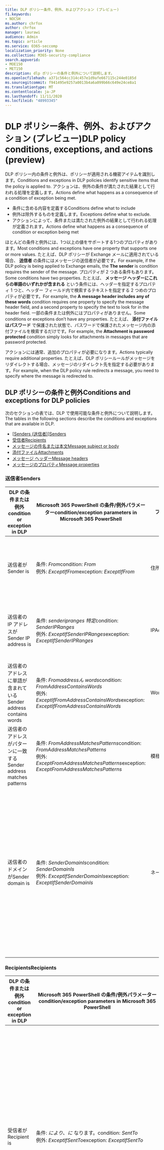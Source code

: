 ```yaml
---
title: DLP ポリシー条件、例外、およびアクション (プレビュー)
f1.keywords:
- NOCSH
ms.author: chrfox
author: chrfox
manager: laurawi
audience: Admin
ms.topic: article
ms.service: O365-seccomp
localization_priority: None
ms.collection: M365-security-compliance
search.appverid:
- MOE150
- MET150
description: dlp ポリシーの条件と例外について説明します。
ms.openlocfilehash: a371c564cc314c457e1d9afe667115c244e0185d
ms.sourcegitcommit: f941495e9257a0013b4a6a099b66c649e24ce8a1
ms.translationtype: MT
ms.contentlocale: ja-JP
ms.lasthandoff: 11/11/2020
ms.locfileid: "48993345"
---
```

# <a name="dlp-policy-conditions-exceptions-and-actions-preview"></a><span data-ttu-id="79638-103">DLP ポリシー条件、例外、およびアクション (プレビュー)</span><span class="sxs-lookup"><span data-stu-id="79638-103">DLP policy conditions, exceptions, and actions (preview)</span></span>

<span data-ttu-id="79638-104">DLP ポリシー内の条件と例外は、ポリシーが適用される機密アイテムを識別します。</span><span class="sxs-lookup"><span data-stu-id="79638-104">Conditions and exceptions in DLP policies identify sensitive items that the policy is applied to.</span></span> <span data-ttu-id="79638-105">アクションは、例外の条件が満たされた結果として行われる処理を定義します。</span><span class="sxs-lookup"><span data-stu-id="79638-105">Actions define what happens as a consequence of a condition of exception being met.</span></span>

- <span data-ttu-id="79638-106">条件に含める内容を定義する</span><span class="sxs-lookup"><span data-stu-id="79638-106">Conditions define what to include</span></span>
- <span data-ttu-id="79638-107">例外は除外するものを定義します。</span><span class="sxs-lookup"><span data-stu-id="79638-107">Exceptions define what to exclude.</span></span>
- <span data-ttu-id="79638-108">アクションによって、条件または満たされた例外の結果として行われる処理が定義されます。</span><span class="sxs-lookup"><span data-stu-id="79638-108">Actions define what happens as a consequence of condition or exception being met</span></span>
 
<span data-ttu-id="79638-109">ほとんどの条件と例外には、1つ以上の値をサポートする1つのプロパティがあります。</span><span class="sxs-lookup"><span data-stu-id="79638-109">Most conditions and exceptions have one property that supports one or more values.</span></span> <span data-ttu-id="79638-110">たとえば、DLP ポリシーが Exchange メールに適用されている場合、 **送信者** の条件にはメッセージの送信者が必要です。</span><span class="sxs-lookup"><span data-stu-id="79638-110">For example, if the DLP policy is being applied to Exchange emails, the **The sender** is condition requires the sender of the message.</span></span> <span data-ttu-id="79638-111">プロパティが 2 つある条件もあります。</span><span class="sxs-lookup"><span data-stu-id="79638-111">Some conditions have two properties.</span></span> <span data-ttu-id="79638-112">たとえば、 **メッセージ ヘッダーにこれらの単語のいずれかが含まれる** という条件には、ヘッダーを指定するプロパティ 1 つと、ヘッダー フィールド内で検索するテキストを指定する 2 つめのプロパティが必要です。</span><span class="sxs-lookup"><span data-stu-id="79638-112">For example, the **A message header includes any of these words** condition requires one property to specify the message header field, and a second property to specify the text to look for in the header field.</span></span> <span data-ttu-id="79638-113">一部の条件または例外にはプロパティがありません。</span><span class="sxs-lookup"><span data-stu-id="79638-113">Some conditions or exceptions don’t have any properties.</span></span> <span data-ttu-id="79638-114">たとえば、 **添付ファイルはパスワード** で保護された状態で、パスワードで保護されたメッセージ内の添付ファイルを検索するだけです。</span><span class="sxs-lookup"><span data-stu-id="79638-114">For example, the **Attachment is password protected** condition simply looks for attachments in messages that are password protected.</span></span>

<span data-ttu-id="79638-115">アクションには通常、追加のプロパティが必要になります。</span><span class="sxs-lookup"><span data-stu-id="79638-115">Actions typically require additional properties.</span></span> <span data-ttu-id="79638-116">たとえば、DLP ポリシールールがメッセージをリダイレクトする場合、メッセージのリダイレクト先を指定する必要があります。</span><span class="sxs-lookup"><span data-stu-id="79638-116">For example, when the DLP policy rule redirects a message, you need to specify where the message is redirected to.</span></span> 
<!-- Some actions have multiple properties that are available or required. For example, when the rule adds a header field to the message header, you need to specify both the name and value of the header. When the rule adds a disclaimer to messages, you need to specify the disclaimer text, but you can also specify where to insert the text, or what to do if the disclaimer can't be added to the message. Typically, you can configure multiple actions in a rule, but some actions are exclusive. For example, one rule can't reject and redirect the same message.-->

## <a name="conditions-and-exceptions-for-dlp-policies"></a><span data-ttu-id="79638-117">DLP ポリシーの条件と例外</span><span class="sxs-lookup"><span data-stu-id="79638-117">Conditions and exceptions for DLP policies</span></span>

<span data-ttu-id="79638-118">次のセクションの表では、DLP で使用可能な条件と例外について説明します。</span><span class="sxs-lookup"><span data-stu-id="79638-118">The tables in the following sections describe the conditions and exceptions that are available in DLP.</span></span>

- <span data-ttu-id="79638-119">[[Senders (送信者)](#senders)]</span><span class="sxs-lookup"><span data-stu-id="79638-119">[Senders](#senders)</span></span>
- [<span data-ttu-id="79638-120">受信者</span><span class="sxs-lookup"><span data-stu-id="79638-120">Recipients</span></span>](#recipients)
- [<span data-ttu-id="79638-121">メッセージの件名または本文</span><span class="sxs-lookup"><span data-stu-id="79638-121">Message subject or body</span></span>](#message-subject-or-body)
- [<span data-ttu-id="79638-122">添付ファイル</span><span class="sxs-lookup"><span data-stu-id="79638-122">Attachments</span></span>](#attachments)
- [<span data-ttu-id="79638-123">メッセージ ヘッダー</span><span class="sxs-lookup"><span data-stu-id="79638-123">Message headers</span></span>](#message-headers)
- [<span data-ttu-id="79638-124">メッセージのプロパティ</span><span class="sxs-lookup"><span data-stu-id="79638-124">Message properties</span></span>](#message-properties)

### <a name="senders"></a><span data-ttu-id="79638-125">送信者</span><span class="sxs-lookup"><span data-stu-id="79638-125">Senders</span></span>


|<span data-ttu-id="79638-126">**DLP の条件または例外**</span><span class="sxs-lookup"><span data-stu-id="79638-126">**condition or exception in DLP**</span></span>  |<span data-ttu-id="79638-127">**Microsoft 365 PowerShell の条件/例外パラメーター**</span><span class="sxs-lookup"><span data-stu-id="79638-127">**condition/exception parameters in Microsoft 365 PowerShell**</span></span> |<span data-ttu-id="79638-128">**プロパティの種類**</span><span class="sxs-lookup"><span data-stu-id="79638-128">**property type**</span></span>  |<span data-ttu-id="79638-129">**説明**</span><span class="sxs-lookup"><span data-stu-id="79638-129">**description**</span></span>|
|---------|---------|---------|---------|
|<span data-ttu-id="79638-130">送信者が</span><span class="sxs-lookup"><span data-stu-id="79638-130">Sender is</span></span> |<span data-ttu-id="79638-131">条件: *From*</span><span class="sxs-lookup"><span data-stu-id="79638-131">condition: *From*</span></span> <br/> <span data-ttu-id="79638-132">例外: *ExceptIfFrom*</span><span class="sxs-lookup"><span data-stu-id="79638-132">exception: *ExceptIfFrom*</span></span>      |<span data-ttu-id="79638-133">住所</span><span class="sxs-lookup"><span data-stu-id="79638-133">Addresses</span></span> |     <span data-ttu-id="79638-134">組織内の指定されたメールボックス、メールユーザー、メール連絡先、または Microsoft 365 グループによって送信されるメッセージ。</span><span class="sxs-lookup"><span data-stu-id="79638-134">Messages that are sent by the specified mailboxes, mail users, mail contacts, or Microsoft 365 groups in the organization.</span></span>|
|<span data-ttu-id="79638-135">送信者の IP アドレスが</span><span class="sxs-lookup"><span data-stu-id="79638-135">Sender IP address is</span></span>     |<span data-ttu-id="79638-136">条件: *senderipranges 特定*</span><span class="sxs-lookup"><span data-stu-id="79638-136">condition: *SenderIPRanges*</span></span><br/> <span data-ttu-id="79638-137">例外: *ExceptIfSenderIPRanges*</span><span class="sxs-lookup"><span data-stu-id="79638-137">exception: *ExceptIfSenderIPRanges*</span></span>         |  <span data-ttu-id="79638-138">IPAddressRanges</span><span class="sxs-lookup"><span data-stu-id="79638-138">IPAddressRanges</span></span>       | <span data-ttu-id="79638-139">送信者の IP アドレスが、指定した IP アドレスと一致するか、指定した IP アドレスの範囲内にあるメッセージです。</span><span class="sxs-lookup"><span data-stu-id="79638-139">Messages where the sender's IP address matches the specified IP address, or falls within the specified IP address range.</span></span>       |
|<span data-ttu-id="79638-140">送信者のアドレスに単語が含まれている</span><span class="sxs-lookup"><span data-stu-id="79638-140">Sender address contains words</span></span>   | <span data-ttu-id="79638-141">条件: *Fromaddressん words*</span><span class="sxs-lookup"><span data-stu-id="79638-141">condition: *FromAddressContainsWords*</span></span> <br/> <span data-ttu-id="79638-142">例外: *ExceptIfFromAddressContainsWords*</span><span class="sxs-lookup"><span data-stu-id="79638-142">exception: *ExceptIfFromAddressContainsWords*</span></span>        |   <span data-ttu-id="79638-143">Words</span><span class="sxs-lookup"><span data-stu-id="79638-143">Words</span></span>      |   <span data-ttu-id="79638-144">送信者のメール アドレスに指定の単語が含まれているメッセージです。</span><span class="sxs-lookup"><span data-stu-id="79638-144">Messages that contain the specified words in the sender's email address.</span></span>|
| <span data-ttu-id="79638-145">送信者のアドレスがパターンに一致する</span><span class="sxs-lookup"><span data-stu-id="79638-145">Sender address matches patterns</span></span>    | <span data-ttu-id="79638-146">条件: *FromAddressMatchesPatterns*</span><span class="sxs-lookup"><span data-stu-id="79638-146">condition: *FromAddressMatchesPatterns*</span></span> <br/> <span data-ttu-id="79638-147">例外: *ExceptFromAddressMatchesPatterns*</span><span class="sxs-lookup"><span data-stu-id="79638-147">exception: *ExceptFromAddressMatchesPatterns*</span></span>       |      <span data-ttu-id="79638-148">模様</span><span class="sxs-lookup"><span data-stu-id="79638-148">Patterns</span></span>   |  <span data-ttu-id="79638-149">送信者のメール アドレスに、特定の正規表現と一致するテキスト パターンが含まれているメッセージです。</span><span class="sxs-lookup"><span data-stu-id="79638-149">Messages where the sender's email address contains text patterns that match the specified regular expressions.</span></span>  |
|<span data-ttu-id="79638-150">送信者のドメインが</span><span class="sxs-lookup"><span data-stu-id="79638-150">Sender domain is</span></span>  |  <span data-ttu-id="79638-151">条件: *SenderDomainIs*</span><span class="sxs-lookup"><span data-stu-id="79638-151">condition: *SenderDomainIs*</span></span> <br/> <span data-ttu-id="79638-152">例外: *ExceptIfSenderDomainIs*</span><span class="sxs-lookup"><span data-stu-id="79638-152">exception: *ExceptIfSenderDomainIs*</span></span>       |<span data-ttu-id="79638-153">ネーム</span><span class="sxs-lookup"><span data-stu-id="79638-153">DomainName</span></span>         |     <span data-ttu-id="79638-154">送信者のメール アドレスのドメインが指定された値と一致するメッセージです。</span><span class="sxs-lookup"><span data-stu-id="79638-154">Messages where the domain of the sender's email address matches the specified value.</span></span> <span data-ttu-id="79638-155">指定したドメイン (たとえば、ドメインの任意のサブドメイン) を *含む* 送信者ドメインを検索する必要がある場合は、次の構文を使用して、 **送信者アドレス一致** ( *FromAddressMatchesPatterns* ) 条件を使用し、ドメインを指定します。 ' \. domain \. com $ '。</span><span class="sxs-lookup"><span data-stu-id="79638-155">If you need to find sender domains that *contain* the specified domain (for example, any subdomain of a domain), use **The sender address matches** ( *FromAddressMatchesPatterns* ) condition and specify the domain by using the syntax: '\.domain\.com$'.</span></span>    |

### <a name="recipients"></a><span data-ttu-id="79638-156">Recipients</span><span class="sxs-lookup"><span data-stu-id="79638-156">Recipients</span></span>

|<span data-ttu-id="79638-157">**DLP の条件または例外**</span><span class="sxs-lookup"><span data-stu-id="79638-157">**condition or exception in DLP**</span></span>| <span data-ttu-id="79638-158">**Microsoft 365 PowerShell の条件/例外パラメーター**</span><span class="sxs-lookup"><span data-stu-id="79638-158">**condition/exception parameters in Microsoft 365 PowerShell**</span></span> |    <span data-ttu-id="79638-159">**プロパティの種類**</span><span class="sxs-lookup"><span data-stu-id="79638-159">**property type**</span></span> | <span data-ttu-id="79638-160">**説明**</span><span class="sxs-lookup"><span data-stu-id="79638-160">**description**</span></span>|
|---------|---------|---------|---------|
|<span data-ttu-id="79638-161">受信者が</span><span class="sxs-lookup"><span data-stu-id="79638-161">Recipient is</span></span>|  <span data-ttu-id="79638-162">条件: *により、に* なります。</span><span class="sxs-lookup"><span data-stu-id="79638-162">condition: *SentTo*</span></span> <br/> <span data-ttu-id="79638-163">例外: *ExceptIfSentTo*</span><span class="sxs-lookup"><span data-stu-id="79638-163">exception: *ExceptIfSentTo*</span></span> | <span data-ttu-id="79638-164">住所</span><span class="sxs-lookup"><span data-stu-id="79638-164">Addresses</span></span> | <span data-ttu-id="79638-165">受信者の 1 人が組織内の指定されたメールボックス、メール ユーザー、メール連絡先であるメッセージです。</span><span class="sxs-lookup"><span data-stu-id="79638-165">Messages where one of the recipients is the specified mailbox, mail user, or mail contact in the organization.</span></span> <span data-ttu-id="79638-166">受信者はメッセージの **To** 、 **Cc** 、 **Bcc** のフィールドにいることが可能です。</span><span class="sxs-lookup"><span data-stu-id="79638-166">The recipients can be in the **To** , **Cc** , or **Bcc** fields of the message.</span></span>|
|<span data-ttu-id="79638-167">受信者ドメインが</span><span class="sxs-lookup"><span data-stu-id="79638-167">Recipient domain is</span></span>|   <span data-ttu-id="79638-168">条件: *受信者 Domainis*</span><span class="sxs-lookup"><span data-stu-id="79638-168">condition: *RecipientDomainIs*</span></span> <br/> <span data-ttu-id="79638-169">例外: *ExceptIfRecipientDomainIs*</span><span class="sxs-lookup"><span data-stu-id="79638-169">exception: *ExceptIfRecipientDomainIs*</span></span> |   <span data-ttu-id="79638-170">ネーム</span><span class="sxs-lookup"><span data-stu-id="79638-170">DomainName</span></span> |    <span data-ttu-id="79638-171">送信者のメール アドレスのドメインが指定された値と一致するメッセージです。</span><span class="sxs-lookup"><span data-stu-id="79638-171">Messages where the domain of the sender's email address matches the specified value.</span></span>|
|<span data-ttu-id="79638-172">受信者のアドレスに単語が含まれている</span><span class="sxs-lookup"><span data-stu-id="79638-172">Recipient address contains words</span></span>|  <span data-ttu-id="79638-173">条件: *受信者アドレス、単語*</span><span class="sxs-lookup"><span data-stu-id="79638-173">condition: *RecipientAddressContainsWords*</span></span> <br/> <span data-ttu-id="79638-174">例外: *ExceptIfRecipientAddressContainsWords*</span><span class="sxs-lookup"><span data-stu-id="79638-174">exception: *ExceptIfRecipientAddressContainsWords*</span></span>|    <span data-ttu-id="79638-175">Words</span><span class="sxs-lookup"><span data-stu-id="79638-175">Words</span></span>|  <span data-ttu-id="79638-176">受信者のメール アドレスに指定の単語が含まれているメッセージです。</span><span class="sxs-lookup"><span data-stu-id="79638-176">Messages that contain the specified words in the recipient's email address.</span></span> <br/><span data-ttu-id="79638-p106">**注** : この条件が、受信プロキシ アドレスに送信されるメッセージについて考慮していない点に注意してください。受信者のプライマリ メール アドレスに送信されるメッセージのみを照合します。</span><span class="sxs-lookup"><span data-stu-id="79638-p106">**Note** : This condition doesn't consider messages that are sent to recipient proxy addresses. It only matches messages that are sent to the recipient's primary email address.</span></span>|
|<span data-ttu-id="79638-179">受信者のアドレスの一致パターン</span><span class="sxs-lookup"><span data-stu-id="79638-179">Recipient address matches patterns</span></span>| <span data-ttu-id="79638-180">条件: *RecipientAddressMatchesPatterns*</span><span class="sxs-lookup"><span data-stu-id="79638-180">condition: *RecipientAddressMatchesPatterns*</span></span> <br/> <span data-ttu-id="79638-181">例外: *ExceptIfRecipientAddressMatchesPatterns*</span><span class="sxs-lookup"><span data-stu-id="79638-181">exception: *ExceptIfRecipientAddressMatchesPatterns*</span></span>|   <span data-ttu-id="79638-182">模様</span><span class="sxs-lookup"><span data-stu-id="79638-182">Patterns</span></span>    |<span data-ttu-id="79638-183">受信者のメール アドレスに、特定の正規表現と一致するテキスト パターンが含まれているメッセージです。</span><span class="sxs-lookup"><span data-stu-id="79638-183">Messages where a recipient's email address contains text patterns that match the specified regular expressions.</span></span> <br/> <span data-ttu-id="79638-p107">**注** : この条件が、受信プロキシ アドレスに送信されるメッセージについて考慮していない点に注意してください。受信者のプライマリ メール アドレスに送信されるメッセージのみを照合します。</span><span class="sxs-lookup"><span data-stu-id="79638-p107">**Note** : This condition doesn't consider messages that are sent to recipient proxy addresses. It only matches messages that are sent to the recipient's primary email address.</span></span>|
|<span data-ttu-id="79638-186">のメンバーに送信</span><span class="sxs-lookup"><span data-stu-id="79638-186">Sent to member of</span></span>| <span data-ttu-id="79638-187">条件: *トポロジ*</span><span class="sxs-lookup"><span data-stu-id="79638-187">condition: *SentToMemberOf*</span></span> <br/> <span data-ttu-id="79638-188">例外: *ExceptIfSentToMemberOf*</span><span class="sxs-lookup"><span data-stu-id="79638-188">exception: *ExceptIfSentToMemberOf*</span></span>|  <span data-ttu-id="79638-189">住所</span><span class="sxs-lookup"><span data-stu-id="79638-189">Addresses</span></span>|  <span data-ttu-id="79638-190">指定された配布グループ、メールが有効なセキュリティグループ、または Microsoft 365 グループのメンバーである受信者が含まれているメッセージ。</span><span class="sxs-lookup"><span data-stu-id="79638-190">Messages that contain recipients who are members of the specified distribution group, mail-enabled security group, or Microsoft 365 group.</span></span> <span data-ttu-id="79638-191">グループはメッセージの **To** 、 **Cc** 、または **Bcc** フィールドにあることが可能です。</span><span class="sxs-lookup"><span data-stu-id="79638-191">The group can be in the **To** , **Cc** , or **Bcc** fields of the message.</span></span>|

### <a name="message-subject-or-body"></a><span data-ttu-id="79638-192">メッセージの件名または本文</span><span class="sxs-lookup"><span data-stu-id="79638-192">Message subject or body</span></span>

|<span data-ttu-id="79638-193">**DLP の条件または例外**</span><span class="sxs-lookup"><span data-stu-id="79638-193">**condition or exception in DLP**</span></span> | <span data-ttu-id="79638-194">**Microsoft 365 PowerShell の条件/例外パラメーター**</span><span class="sxs-lookup"><span data-stu-id="79638-194">**condition/exception parameters in Microsoft 365 PowerShell**</span></span> |<span data-ttu-id="79638-195">**プロパティの種類**</span><span class="sxs-lookup"><span data-stu-id="79638-195">**property type**</span></span>| <span data-ttu-id="79638-196">**説明**</span><span class="sxs-lookup"><span data-stu-id="79638-196">**description**</span></span>|
|---------|---------|---------|---------|
|<span data-ttu-id="79638-197">件名に単語または語句が含まれている</span><span class="sxs-lookup"><span data-stu-id="79638-197">Subject contains words or phrases</span></span>| <span data-ttu-id="79638-198">条件: *Subjectcontainswords*</span><span class="sxs-lookup"><span data-stu-id="79638-198">condition: *SubjectContainsWords*</span></span> <br/> <span data-ttu-id="79638-199">例外: *ExceptIf Subjectの単語*</span><span class="sxs-lookup"><span data-stu-id="79638-199">exception: *ExceptIf SubjectContainsWords*</span></span>| <span data-ttu-id="79638-200">Words</span><span class="sxs-lookup"><span data-stu-id="79638-200">Words</span></span>   |<span data-ttu-id="79638-201">Subject フィールドに特定の単語を持つメッセージです。</span><span class="sxs-lookup"><span data-stu-id="79638-201">Messages that have the specified words in the Subject field.</span></span>|
|<span data-ttu-id="79638-202">サブジェクトが一致するパターン</span><span class="sxs-lookup"><span data-stu-id="79638-202">Subject matches patterns</span></span>|<span data-ttu-id="79638-203">条件: *SubjectMatchesPatterns*</span><span class="sxs-lookup"><span data-stu-id="79638-203">condition: *SubjectMatchesPatterns*</span></span> <br/> <span data-ttu-id="79638-204">例外: *ExceptIf SubjectMatchesPatterns*</span><span class="sxs-lookup"><span data-stu-id="79638-204">exception: *ExceptIf SubjectMatchesPatterns*</span></span>|<span data-ttu-id="79638-205">模様</span><span class="sxs-lookup"><span data-stu-id="79638-205">Patterns</span></span>   |<span data-ttu-id="79638-206">件名フィールドに、指定された正規表現と一致するテキストパターンが含まれているメッセージ。</span><span class="sxs-lookup"><span data-stu-id="79638-206">Messages where the Subject field contain text patterns that match the specified regular expressions.</span></span>|
|<span data-ttu-id="79638-207">コンテンツが含まれている</span><span class="sxs-lookup"><span data-stu-id="79638-207">Content contains</span></span>|  <span data-ttu-id="79638-208">条件: *ContentContainsSensitiveInformation*</span><span class="sxs-lookup"><span data-stu-id="79638-208">condition: *ContentContainsSensitiveInformation*</span></span> <br/> <span data-ttu-id="79638-209">例外 *ExceptIfContentContainsSensitiveInformation*</span><span class="sxs-lookup"><span data-stu-id="79638-209">exception *ExceptIfContentContainsSensitiveInformation*</span></span>| <span data-ttu-id="79638-210">SensitiveInformationTypes</span><span class="sxs-lookup"><span data-stu-id="79638-210">SensitiveInformationTypes</span></span>|  <span data-ttu-id="79638-211">データ損失防止 (DLP) ポリシーで定義されているような機密情報を含むメッセージまたはドキュメント。</span><span class="sxs-lookup"><span data-stu-id="79638-211">Messages or documents that contain sensitive information as defined by data loss prevention (DLP) policies.</span></span>|


### <a name="attachments"></a><span data-ttu-id="79638-212">Attachments</span><span class="sxs-lookup"><span data-stu-id="79638-212">Attachments</span></span>

|<span data-ttu-id="79638-213">**DLP の条件または例外**</span><span class="sxs-lookup"><span data-stu-id="79638-213">**condition or exception in DLP**</span></span>| <span data-ttu-id="79638-214">**Microsoft 365 PowerShell の条件/例外パラメーター**</span><span class="sxs-lookup"><span data-stu-id="79638-214">**condition/exception parameters in Microsoft 365 PowerShell**</span></span>| <span data-ttu-id="79638-215">**プロパティの種類**</span><span class="sxs-lookup"><span data-stu-id="79638-215">**property type**</span></span>   |<span data-ttu-id="79638-216">**説明**</span><span class="sxs-lookup"><span data-stu-id="79638-216">**description**</span></span>|
|---------|---------|---------|---------|
|<span data-ttu-id="79638-217">添付ファイルがパスワードで保護されている</span><span class="sxs-lookup"><span data-stu-id="79638-217">Attachment is password protected</span></span>|<span data-ttu-id="79638-218">条件: *DocumentIsPasswordProtected*</span><span class="sxs-lookup"><span data-stu-id="79638-218">condition: *DocumentIsPasswordProtected*</span></span> <br/> <span data-ttu-id="79638-219">例外: *ExceptIfDocumentIsPasswordProtected*</span><span class="sxs-lookup"><span data-stu-id="79638-219">exception: *ExceptIfDocumentIsPasswordProtected*</span></span>|<span data-ttu-id="79638-220">none</span><span class="sxs-lookup"><span data-stu-id="79638-220">none</span></span>| <span data-ttu-id="79638-221">添付ファイルがパスワードで保護された (ゆえにスキャンすることができない) メッセージです。</span><span class="sxs-lookup"><span data-stu-id="79638-221">Messages where an attachment is password protected (and therefore can't be scanned).</span></span> <span data-ttu-id="79638-222">パスワード検出は、Office ドキュメントおよび .zip ファイルにのみ有効です。</span><span class="sxs-lookup"><span data-stu-id="79638-222">Password detection only works for Office documents and .zip files.</span></span>|
|<span data-ttu-id="79638-223">添付ファイルのファイル拡張子は</span><span class="sxs-lookup"><span data-stu-id="79638-223">Attachment’s file extension is</span></span>|<span data-ttu-id="79638-224">条件: *ContentExtensionMatchesWords*</span><span class="sxs-lookup"><span data-stu-id="79638-224">condition: *ContentExtensionMatchesWords*</span></span> <br/> <span data-ttu-id="79638-225">例外: *ExceptIfContentExtensionMatchesWords*</span><span class="sxs-lookup"><span data-stu-id="79638-225">exception: *ExceptIfContentExtensionMatchesWords*</span></span>|  <span data-ttu-id="79638-226">Words</span><span class="sxs-lookup"><span data-stu-id="79638-226">Words</span></span>   |<span data-ttu-id="79638-227">添付ファイルの拡張子が、以下の指定の単語と一致するメッセージです。</span><span class="sxs-lookup"><span data-stu-id="79638-227">Messages where an attachment's file extension matches any of the specified words.</span></span>|
|<span data-ttu-id="79638-228">任意の電子メール添付ファイルのコンテンツをスキャンできませんでした</span><span class="sxs-lookup"><span data-stu-id="79638-228">Any email attachment’s content could not be scanned</span></span>|<span data-ttu-id="79638-229">条件: *DocumentIsUnsupported*</span><span class="sxs-lookup"><span data-stu-id="79638-229">condition: *DocumentIsUnsupported*</span></span> <br/><span data-ttu-id="79638-230">例外: *ExceptIf DocumentIsUnsupported*</span><span class="sxs-lookup"><span data-stu-id="79638-230">exception: *ExceptIf DocumentIsUnsupported*</span></span>|   <span data-ttu-id="79638-231">該当なし</span><span class="sxs-lookup"><span data-stu-id="79638-231">n/a</span></span>|    <span data-ttu-id="79638-232">添付ファイルが Exchange Online によってネイティブに認識されないメッセージ。</span><span class="sxs-lookup"><span data-stu-id="79638-232">Messages where an attachment isn't natively recognized by Exchange Online.</span></span>|
|<span data-ttu-id="79638-233">すべての電子メール添付ファイルのコンテンツのスキャンが完了しなかった</span><span class="sxs-lookup"><span data-stu-id="79638-233">Any email attachment’s content didn’t complete scanning</span></span>|   <span data-ttu-id="79638-234">条件: *Processinglimitexceeded*</span><span class="sxs-lookup"><span data-stu-id="79638-234">condition: *ProcessingLimitExceeded*</span></span> <br/> <span data-ttu-id="79638-235">例外: *ExceptIfProcessingLimitExceeded*</span><span class="sxs-lookup"><span data-stu-id="79638-235">exception: *ExceptIfProcessingLimitExceeded*</span></span>|    <span data-ttu-id="79638-236">該当なし</span><span class="sxs-lookup"><span data-stu-id="79638-236">n/a</span></span> |<span data-ttu-id="79638-p110">ルール エンジンが添付ファイルのスキャンを完了できなかったメッセージです。内容が完全にスキャンできなかったメッセージを認識し、処理するために協力して作用するルールを作成するために、この条件を使用できます。</span><span class="sxs-lookup"><span data-stu-id="79638-p110">Messages where the rules engine couldn't complete the scanning of the attachments. You can use this condition to create rules that work together to identify and process messages where the content couldn't be fully scanned.</span></span>|
|<span data-ttu-id="79638-239">ドキュメント名に単語が含まれている</span><span class="sxs-lookup"><span data-stu-id="79638-239">Document name contains words</span></span>|<span data-ttu-id="79638-240">条件: *DocumentNameMatchesWords*</span><span class="sxs-lookup"><span data-stu-id="79638-240">condition: *DocumentNameMatchesWords*</span></span> <br/> <span data-ttu-id="79638-241">例外: *ExceptIfDocumentNameMatchesWords*</span><span class="sxs-lookup"><span data-stu-id="79638-241">exception: *ExceptIfDocumentNameMatchesWords*</span></span> |<span data-ttu-id="79638-242">Words</span><span class="sxs-lookup"><span data-stu-id="79638-242">Words</span></span>  |<span data-ttu-id="79638-243">添付ファイルのファイル名が、指定したいずれかの単語と一致するメッセージ。</span><span class="sxs-lookup"><span data-stu-id="79638-243">Messages where an attachment's file name matches any of the specified words.</span></span>|
|<span data-ttu-id="79638-244">ドキュメント名がパターンに一致する</span><span class="sxs-lookup"><span data-stu-id="79638-244">Document name matches patterns</span></span>|<span data-ttu-id="79638-245">条件: *DocumentNameMatchesPatterns*</span><span class="sxs-lookup"><span data-stu-id="79638-245">condition: *DocumentNameMatchesPatterns*</span></span> <br/> <span data-ttu-id="79638-246">例外: *ExceptIfDocumentNameMatchesPatterns*</span><span class="sxs-lookup"><span data-stu-id="79638-246">exception: *ExceptIfDocumentNameMatchesPatterns*</span></span>|    <span data-ttu-id="79638-247">模様</span><span class="sxs-lookup"><span data-stu-id="79638-247">Patterns</span></span>    |<span data-ttu-id="79638-248">添付ファイル名に特定の正規表現と一致するテキスト パターンが含まれているメッセージです。</span><span class="sxs-lookup"><span data-stu-id="79638-248">Messages where an attachment's file name contains text patterns that match the specified regular expressions.</span></span>|
|<span data-ttu-id="79638-249">文書のプロパティが</span><span class="sxs-lookup"><span data-stu-id="79638-249">Document property is</span></span>|<span data-ttu-id="79638-250">条件: *Contentpropertyの単語*</span><span class="sxs-lookup"><span data-stu-id="79638-250">condition: *ContentPropertyContainsWords*</span></span> <br/> <span data-ttu-id="79638-251">例外: *ExceptIfContentPropertyContainsWords*</span><span class="sxs-lookup"><span data-stu-id="79638-251">exception: *ExceptIfContentPropertyContainsWords*</span></span> |<span data-ttu-id="79638-252">Words</span><span class="sxs-lookup"><span data-stu-id="79638-252">Words</span></span>| <span data-ttu-id="79638-253">添付ファイルの拡張子が、指定した単語のいずれかと一致するメッセージまたはドキュメント。</span><span class="sxs-lookup"><span data-stu-id="79638-253">Messages or documents where an attachment's file extension matches any of the specified words.</span></span>|
|<span data-ttu-id="79638-254">ドキュメントサイズが等しいか、より大きい</span><span class="sxs-lookup"><span data-stu-id="79638-254">Document size equals or is greater than</span></span>| <span data-ttu-id="79638-255">条件: *Documentsizeover*</span><span class="sxs-lookup"><span data-stu-id="79638-255">condition: *DocumentSizeOver*</span></span> <br/> <span data-ttu-id="79638-256">例外: *ExceptIfDocumentSizeOver*</span><span class="sxs-lookup"><span data-stu-id="79638-256">exception: *ExceptIfDocumentSizeOver*</span></span>|    <span data-ttu-id="79638-257">Size</span><span class="sxs-lookup"><span data-stu-id="79638-257">Size</span></span>    |<span data-ttu-id="79638-258">任意の添付ファイルが指定値以上のメッセージです。</span><span class="sxs-lookup"><span data-stu-id="79638-258">Messages where any attachment is greater than or equal to the specified value.</span></span>|

### <a name="message-headers"></a><span data-ttu-id="79638-259">メッセージ  ヘッダー</span><span class="sxs-lookup"><span data-stu-id="79638-259">Message Headers</span></span>

|<span data-ttu-id="79638-260">**DLP の条件または例外**</span><span class="sxs-lookup"><span data-stu-id="79638-260">**condition or exception in DLP**</span></span>| <span data-ttu-id="79638-261">**Microsoft 365 PowerShell の条件/例外パラメーター**</span><span class="sxs-lookup"><span data-stu-id="79638-261">**condition/exception parameters in Microsoft 365 PowerShell**</span></span>| <span data-ttu-id="79638-262">**プロパティの種類**</span><span class="sxs-lookup"><span data-stu-id="79638-262">**property type**</span></span>|  <span data-ttu-id="79638-263">**説明**</span><span class="sxs-lookup"><span data-stu-id="79638-263">**description**</span></span>|
|---------|---------|---------|---------|
|<span data-ttu-id="79638-264">ヘッダーに単語または語句が含まれている</span><span class="sxs-lookup"><span data-stu-id="79638-264">Header contains words or phrases</span></span>|<span data-ttu-id="79638-265">条件: *headerん words*</span><span class="sxs-lookup"><span data-stu-id="79638-265">condition: *HeaderContainsWords*</span></span> <br/> <span data-ttu-id="79638-266">例外: *ExceptIfHeaderContainsWords*</span><span class="sxs-lookup"><span data-stu-id="79638-266">exception: *ExceptIfHeaderContainsWords*</span></span>|  <span data-ttu-id="79638-267">ハッシュテーブル</span><span class="sxs-lookup"><span data-stu-id="79638-267">Hash Table</span></span>  |<span data-ttu-id="79638-268">指定したヘッダー フィールドを含むメッセージであり、そのヘッダー フィールドの値には指定した単語が含まれています。</span><span class="sxs-lookup"><span data-stu-id="79638-268">Messages that contain the specified header field, and the value of that header field contains the specified words.</span></span>|
|<span data-ttu-id="79638-269">ヘッダーのパターン一致</span><span class="sxs-lookup"><span data-stu-id="79638-269">Header matches patterns</span></span>|   <span data-ttu-id="79638-270">条件: *HeaderMatchesPatterns*</span><span class="sxs-lookup"><span data-stu-id="79638-270">condition: *HeaderMatchesPatterns*</span></span> <br/> <span data-ttu-id="79638-271">例外: *ExceptIfHeaderMatchesPatterns*</span><span class="sxs-lookup"><span data-stu-id="79638-271">exception: *ExceptIfHeaderMatchesPatterns*</span></span>|    <span data-ttu-id="79638-272">ハッシュテーブル</span><span class="sxs-lookup"><span data-stu-id="79638-272">Hash Table</span></span>  |<span data-ttu-id="79638-273">指定したヘッダー フィールドを含むメッセージであり、そのヘッダー フィールドの値には指定した正規表現が含まれています。</span><span class="sxs-lookup"><span data-stu-id="79638-273">Messages that contain the specified header field, and the value of that header field contains the specified regular expressions.</span></span>|

### <a name="message-properties"></a><span data-ttu-id="79638-274">メッセージのプロパティ</span><span class="sxs-lookup"><span data-stu-id="79638-274">Message properties</span></span>

|<span data-ttu-id="79638-275">**DLP の条件または例外**</span><span class="sxs-lookup"><span data-stu-id="79638-275">**condition or exception in DLP**</span></span>| <span data-ttu-id="79638-276">**Microsoft 365 PowerShell の条件/例外パラメーター**</span><span class="sxs-lookup"><span data-stu-id="79638-276">**condition/exception parameters in Microsoft 365 PowerShell**</span></span>| <span data-ttu-id="79638-277">**プロパティの種類**</span><span class="sxs-lookup"><span data-stu-id="79638-277">**property type**</span></span>   |<span data-ttu-id="79638-278">**説明**</span><span class="sxs-lookup"><span data-stu-id="79638-278">**description**</span></span>|
|---------|---------|---------|---------|
|<span data-ttu-id="79638-279">メッセージサイズの超過</span><span class="sxs-lookup"><span data-stu-id="79638-279">Message size over</span></span>|<span data-ttu-id="79638-280">条件: *メッセージ* のメッセージ</span><span class="sxs-lookup"><span data-stu-id="79638-280">condition: *MessageSizeOver*</span></span> <br/> <span data-ttu-id="79638-281">例外: *ExceptIfMessageSizeOver*</span><span class="sxs-lookup"><span data-stu-id="79638-281">exception: *ExceptIfMessageSizeOver*</span></span>| <span data-ttu-id="79638-282">Size</span><span class="sxs-lookup"><span data-stu-id="79638-282">Size</span></span>    |<span data-ttu-id="79638-283">合計サイズ (メッセージ プラス添付ファイル) が指定値以上のメッセージです。</span><span class="sxs-lookup"><span data-stu-id="79638-283">Messages where the total size (message plus attachments) is greater than or equal to the specified value.</span></span> <br/><span data-ttu-id="79638-p111">**注** :メールボックスのメッセージ サイズの制限は、メール フロー ルールの前に評価されます。この条件を含むルールがメッセージを処理する前に、メールボックスに対して大きすぎるメッセージが拒否されます。</span><span class="sxs-lookup"><span data-stu-id="79638-p111">**Note** : Message size limits on mailboxes are evaluated before mail flow rules. A message that's too large for a mailbox will be rejected before a rule with this condition is able to act on the message.</span></span>|

## <a name="actions-for-dlp-policies"></a><span data-ttu-id="79638-286">DLP ポリシーのアクション</span><span class="sxs-lookup"><span data-stu-id="79638-286">Actions for DLP policies</span></span>

<span data-ttu-id="79638-287">次の表では、DLP で使用できる Exchange Online メールフロールールの処理について説明します。</span><span class="sxs-lookup"><span data-stu-id="79638-287">This table describes the Exchange Online mail flow rule actions that are available in DLP.</span></span>


|<span data-ttu-id="79638-288">**DLP でのアクション**</span><span class="sxs-lookup"><span data-stu-id="79638-288">**action in DLP**</span></span>|<span data-ttu-id="79638-289">**Microsoft 365 PowerShell のアクションパラメーター**</span><span class="sxs-lookup"><span data-stu-id="79638-289">**action parameters in Microsoft 365 PowerShell**</span></span>|<span data-ttu-id="79638-290">**プロパティの種類**</span><span class="sxs-lookup"><span data-stu-id="79638-290">**property type**</span></span>|<span data-ttu-id="79638-291">**説明**</span><span class="sxs-lookup"><span data-stu-id="79638-291">**description**</span></span>|
|---------|---------|---------|---------|
|<span data-ttu-id="79638-292">ヘッダーの設定</span><span class="sxs-lookup"><span data-stu-id="79638-292">Set header</span></span>|<span data-ttu-id="79638-293">SetHeader</span><span class="sxs-lookup"><span data-stu-id="79638-293">SetHeader</span></span>|<span data-ttu-id="79638-294">最初のプロパティ: *ヘッダー名*</span><span class="sxs-lookup"><span data-stu-id="79638-294">First property: *Header Name*</span></span> </br> <span data-ttu-id="79638-295">2番目のプロパティ: *ヘッダー値*</span><span class="sxs-lookup"><span data-stu-id="79638-295">Second property: *Header Value*</span></span>|<span data-ttu-id="79638-296">SetHeader パラメーターは、メッセージヘッダー内のヘッダーフィールドと値を追加または変更する DLP ルールのアクションを指定します。</span><span class="sxs-lookup"><span data-stu-id="79638-296">The SetHeader parameter specifies an action for the DLP rule that adds or modifies a header field and value in the message header.</span></span> <span data-ttu-id="79638-297">このパラメーターには、構文 "ヘッドホン Ername: HeaderValue" を使用します。</span><span class="sxs-lookup"><span data-stu-id="79638-297">This parameter uses the syntax "HeaderName:HeaderValue".</span></span> <span data-ttu-id="79638-298">複数のヘッダー名と値のペアをコンマで区切って指定できます。</span><span class="sxs-lookup"><span data-stu-id="79638-298">You can specify multiple header name and value pairs separated by commas</span></span>|
|<span data-ttu-id="79638-299">ヘッダーの削除</span><span class="sxs-lookup"><span data-stu-id="79638-299">Remove header</span></span>| <span data-ttu-id="79638-300">RemoveHeader</span><span class="sxs-lookup"><span data-stu-id="79638-300">RemoveHeader</span></span>| <span data-ttu-id="79638-301">最初のプロパティ: *MessageHeaderField*</span><span class="sxs-lookup"><span data-stu-id="79638-301">First property: *MessageHeaderField*</span></span></br> <span data-ttu-id="79638-302">2 番目のプロパティ: *String*</span><span class="sxs-lookup"><span data-stu-id="79638-302">Second property: *String*</span></span>|  <span data-ttu-id="79638-303">RemoveHeader パラメーターは、メッセージヘッダーからヘッダーフィールドを削除する DLP ルールのアクションを指定します。</span><span class="sxs-lookup"><span data-stu-id="79638-303">The RemoveHeader parameter specifies an action for the DLP rule that removes a header field from the message header.</span></span> <span data-ttu-id="79638-304">このパラメーターでは、構文として "ヘッドホン Ername" または "-Ername: HeaderValue" を使用します。複数のヘッダー名またはヘッダー名と値のペアをコンマで区切って指定できます。</span><span class="sxs-lookup"><span data-stu-id="79638-304">This parameter uses the syntax “HeaderName” or "HeaderName:HeaderValue".You can specify multiple header names or header name and value pairs separated by commas</span></span>|
|<span data-ttu-id="79638-305">メッセージを特定のユーザーにリダイレクトする</span><span class="sxs-lookup"><span data-stu-id="79638-305">Redirect the message to specific users</span></span>|<span data-ttu-id="79638-306">*RedirectMessageTo*</span><span class="sxs-lookup"><span data-stu-id="79638-306">*RedirectMessageTo*</span></span>|<span data-ttu-id="79638-307">住所</span><span class="sxs-lookup"><span data-stu-id="79638-307">Addresses</span></span>| <span data-ttu-id="79638-p114">特定の受信者にメッセージをリダイレクトします。元の受信者にメッセージを配信せず、送信者や元の受信者に通知を送信しません。</span><span class="sxs-lookup"><span data-stu-id="79638-p114">Redirects the message to the specified recipients. The message isn't delivered to the original recipients, and no notification is sent to the sender or the original recipients.</span></span>|
|<span data-ttu-id="79638-310">承認のためにメッセージを送信者の上司に転送する</span><span class="sxs-lookup"><span data-stu-id="79638-310">Forward the message for approval to sender’s manager</span></span>| <span data-ttu-id="79638-311">中</span><span class="sxs-lookup"><span data-stu-id="79638-311">Moderate</span></span>|<span data-ttu-id="79638-312">最初のプロパティ: *ModerateMessageByManager*</span><span class="sxs-lookup"><span data-stu-id="79638-312">First property: *ModerateMessageByManager*</span></span></br> <span data-ttu-id="79638-313">2番目のプロパティ: *Boolean*</span><span class="sxs-lookup"><span data-stu-id="79638-313">Second property: *Boolean*</span></span>|<span data-ttu-id="79638-314">中パラメーターは、モデレーターに電子メールメッセージを送信する DLP ルールのアクションを指定します。</span><span class="sxs-lookup"><span data-stu-id="79638-314">The Moderate parameter specifies an action for the DLP rule that sends the email message to a moderator.</span></span> <span data-ttu-id="79638-315">このパラメーターは、次の構文を使用します。 @ {ModerateMessageByManager = <$true \| $false>;</span><span class="sxs-lookup"><span data-stu-id="79638-315">This parameter uses the syntax: @{ModerateMessageByManager = <$true \| $false>;</span></span>|
|<span data-ttu-id="79638-316">承認のためにメッセージを特定の承認者に転送する</span><span class="sxs-lookup"><span data-stu-id="79638-316">Forward the message for approval to specific approvers</span></span>| <span data-ttu-id="79638-317">中</span><span class="sxs-lookup"><span data-stu-id="79638-317">Moderate</span></span>|<span data-ttu-id="79638-318">最初のプロパティ: *ModerateMessageByUser*</span><span class="sxs-lookup"><span data-stu-id="79638-318">First property: *ModerateMessageByUser*</span></span></br><span data-ttu-id="79638-319">2 番目のプロパティ: *Addresses*</span><span class="sxs-lookup"><span data-stu-id="79638-319">Second property: *Addresses*</span></span>|<span data-ttu-id="79638-320">中パラメーターは、モデレーターに電子メールメッセージを送信する DLP ルールのアクションを指定します。</span><span class="sxs-lookup"><span data-stu-id="79638-320">The Moderate parameter specifies an action for the DLP rule that sends the email message to a moderator.</span></span> <span data-ttu-id="79638-321">このパラメーターは、次の構文を使用します。 @ {ModerateMessageByUser = @ ("emailaddress1", "emailaddress2",... "emailaddressN")}</span><span class="sxs-lookup"><span data-stu-id="79638-321">This parameter uses the syntax: @{ ModerateMessageByUser = @("emailaddress1","emailaddress2",..."emailaddressN")}</span></span>|
|<span data-ttu-id="79638-322">受信者の追加</span><span class="sxs-lookup"><span data-stu-id="79638-322">Add recipient</span></span>|<span data-ttu-id="79638-323">AddRecipients</span><span class="sxs-lookup"><span data-stu-id="79638-323">AddRecipients</span></span>|<span data-ttu-id="79638-324">最初のプロパティ: *Field*</span><span class="sxs-lookup"><span data-stu-id="79638-324">First property: *Field*</span></span></br><span data-ttu-id="79638-325">2 番目のプロパティ: *Addresses*</span><span class="sxs-lookup"><span data-stu-id="79638-325">Second property: *Addresses*</span></span>| <span data-ttu-id="79638-326">メッセージの [宛先/Cc/Bcc] フィールドに1人または複数の受信者を追加します。</span><span class="sxs-lookup"><span data-stu-id="79638-326">Adds one or more recipients to the To/Cc/Bcc field of the message.</span></span> <span data-ttu-id="79638-327">このパラメーターでは、次の構文を使用します。 @ {<AddToRecipients \| \| BlindCopyTo emailaddress = ""}</span><span class="sxs-lookup"><span data-stu-id="79638-327">This parameter uses the syntax: @{<AddToRecipients \| CopyTo \| BlindCopyTo> = "emailaddress"}</span></span>|
|<span data-ttu-id="79638-328">送信者の上司を受信者として追加する</span><span class="sxs-lookup"><span data-stu-id="79638-328">Add the sender’s manager as recipient</span></span>|<span data-ttu-id="79638-329">AddRecipients</span><span class="sxs-lookup"><span data-stu-id="79638-329">AddRecipients</span></span> | <span data-ttu-id="79638-330">最初のプロパティ: *Addedmanageraction*</span><span class="sxs-lookup"><span data-stu-id="79638-330">First property: *AddedManagerAction*</span></span></br><span data-ttu-id="79638-331">2番目のプロパティ: *Field*</span><span class="sxs-lookup"><span data-stu-id="79638-331">Second property: *Field*</span></span> | <span data-ttu-id="79638-332">送信者の上司を指定の受信者タイプ ( To 、 Cc 、 Bcc ) としてメッセージに追加したり、送信者や受信者に通知することなくメッセージを送信者の上司にリダイレクトします。</span><span class="sxs-lookup"><span data-stu-id="79638-332">Adds the sender's manager to the message as the specified recipient type ( To, Cc, Bcc ), or redirects the message to the sender's manager without notifying the sender or the recipient.</span></span> <span data-ttu-id="79638-333">このアクションは、送信者の Manager 属性が Active Directory で定義されている場合のみ有効です。</span><span class="sxs-lookup"><span data-stu-id="79638-333">This action only works if the sender's Manager attribute is defined in Active Directory.</span></span> <span data-ttu-id="79638-334">このパラメーターでは、次の構文を使用します。 @ {AddManagerAsRecipientType = "<To \| Cc \| Bcc>"}</span><span class="sxs-lookup"><span data-stu-id="79638-334">This parameter uses the syntax: @{AddManagerAsRecipientType = "<To \| Cc \| Bcc>"}</span></span>|

